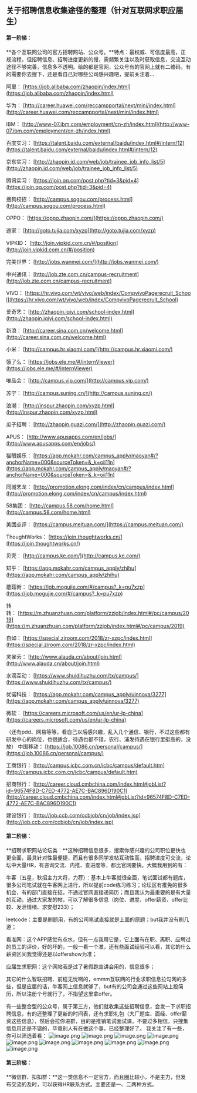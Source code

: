 ## 关于招聘信息收集途径的整理（针对互联网求职应届生）

#### 第一阶梯：
**各个互联网公司的官方招聘网站、公众号。**特点：最权威、可信度最高，正规流程，但招聘信息、招聘进度更新的慢，需频繁关注以及时获取信息，交流互动途径不够完善，信息多不透明。给的都是官网，公众号有的官网上就有二维码，有的需要你去搜下，还是看自己对哪些公司感兴趣吧，提前关注着...

阿里： [https://job.alibaba.com/zhaopin/index.html](https://job.alibaba.com/zhaopin/index.html)

华为： [http://career.huawei.com/reccampportal/next/mini/index.html](http://career.huawei.com/reccampportal/next/mini/index.html)

IBM： [http://www-07.ibm.com/employment/cn-zh/index.html](http://www-07.ibm.com/employment/cn-zh/index.html)

百度实习： [https://talent.baidu.com/external/baidu/index.html#/intern/12](https://talent.baidu.com/external/baidu/index.html#/intern/12)

京东实习： [http://zhaopin.jd.com/web/job/trainee_job_info_list/5](http://zhaopin.jd.com/web/job/trainee_job_info_list/5)

腾讯实习： [https://join.qq.com/post.php?tid=3&pid=4](https://join.qq.com/post.php?tid=3&pid=4)

搜狗校招： [http://campus.sogou.com/process.html](http://campus.sogou.com/process.html)

OPPO： [https://oppo.zhaopin.com/](https://oppo.zhaopin.com/)

途家： [http://goto.tujia.com/xyzp](http://goto.tujia.com/xyzp)

VIPKID： [http://join.vipkid.com.cn/#/position](http://join.vipkid.com.cn/#/position)

完美世界： [http://jobs.wanmei.com/](http://jobs.wanmei.com/)

中兴通讯： [http://job.zte.com.cn/campus-recruitment](http://job.zte.com.cn/campus-recruitment)

VIVO： [https://hr.vivo.com/wt/vivo/web/index/CompvivoPagerecruit_School](https://hr.vivo.com/wt/vivo/web/index/CompvivoPagerecruit_School)

爱奇艺： [http://zhaopin.iqiyi.com/school-index.html](http://zhaopin.iqiyi.com/school-index.html)

新浪： [http://career.sina.com.cn/welcome.html](http://career.sina.com.cn/welcome.html)

小米： [http://campus.hr.xiaomi.com/](http://campus.hr.xiaomi.com/)

饿了么： [https://jobs.ele.me/#/internViewer](https://jobs.ele.me/#/internViewer)

唯品会： [http://campus.vip.com/](http://campus.vip.com/)

苏宁： [http://campus.suning.cn/](http://campus.suning.cn/)

浪潮： [http://inspur.zhaopin.com/xyzp.html](http://inspur.zhaopin.com/xyzp.html)

瓜子招聘： [http://zhaopin.guazi.com/](http://zhaopin.guazi.com/)

APUS： [http://www.apusapps.com/en/jobs/](http://www.apusapps.com/en/jobs/)

猫眼娱乐： [https://app.mokahr.com/campus_apply/maoyan#/?anchorName=000&sourceToken=&_k=oii11n](https://app.mokahr.com/campus_apply/maoyan#/?anchorName=000&sourceToken=&_k=oii11n)

同城艺龙： [http://promotion.elong.com/index/cn/campus/index.html](http://promotion.elong.com/index/cn/campus/index.html)

58集团： [http://campus.58.com/home.html](http://campus.58.com/home.html)

美团点评： [https://campus.meituan.com/](https://campus.meituan.com/)

ThoughtWorks： [https://join.thoughtworks.cn/](https://join.thoughtworks.cn/)

贝壳： [http://campus.ke.com/](http://campus.ke.com/)

知乎： [https://app.mokahr.com/campus_apply/zhihu](https://app.mokahr.com/campus_apply/zhihu)

蘑菇街： [https://job.mogujie.com/#/campus?_k=pu7xzp](https://job.mogujie.com/#/campus?_k=pu7xzp)

转转： [https://m.zhuanzhuan.com/platform/zzjob/index.html#/pc/campus/2019](https://m.zhuanzhuan.com/platform/zzjob/index.html#/pc/campus/2019)

自如： [https://special.ziroom.com/2018/zr-xzpc/index.html](https://special.ziroom.com/2018/zr-xzpc/index.html)

灵雀云： [http://www.alauda.cn/about/join.html](http://www.alauda.cn/about/join.html)

水滴互动： [https://www.shuidihuzhu.com/tx/campus/](https://www.shuidihuzhu.com/tx/campus/)

优诺科技： [https://app.mokahr.com/campus_apply/uinnova/3277](https://app.mokahr.com/campus_apply/uinnova/3277)

微软： [https://careers.microsoft.com/us/en/ur-lp-china](https://careers.microsoft.com/us/en/ur-lp-china)

（还有pdd、网易等等，看自己以后感兴趣，乱入几个通信、银行，不过这些都有研发中心的岗位，也很适合，待遇也都不错，农行、浦发待遇在银行里挺高的，没放）
中国移动： [https://job.10086.cn/personal/campus/](https://job.10086.cn/personal/campus/)

工商银行： [http://campus.icbc.com.cn/icbc/campus/default.htm](http://campus.icbc.com.cn/icbc/campus/default.htm)

招商银行： [http://career.cloud.cmbchina.com/index.html#jobList?id=96574F8D-C7ED-4772-AE7C-BAC896D190C1](http://career.cloud.cmbchina.com/index.html#jobList?id=96574F8D-C7ED-4772-AE7C-BAC896D190C1)

建设银行： [http://job.ccb.com/ccbjob/cn/job/index.jsp](http://job.ccb.com/ccbjob/cn/job/index.jsp)

#### 第二阶梯：
**招聘求职网站论坛类：**这种招聘信息很多，搜索你感兴趣的公司职位更快也更全面，最具针对性最便捷，而且有很多同学发帖互动性高，招聘进度可交流，论坛中大量HR，有咨询交流、内推、查进度等，都比官网要快。大概我用到的有：

牛客（五星，秋招主力大将，力荐）：基本上牛客就很全面，笔试面试都有题库，很多公司笔试就在牛客网上进行，所以提前code练习练习；论坛区有推免的很多机会，有的部门直接在招，不通过官网直接递简历；而且我认为最重要的是有大量的互动，通过大家发的帖，可以了解很多信息（岗位、进度、offer薪资、offer比较、发泄情绪、求安慰233）；

leetcode：主要是刷题用，有的公司笔试直接就是上面的原题；but我并没有刷几道；

看准网：这个APP感觉有点水，但有一点我用它是，它上面有在职、离职、应聘过的员工的评价，好的坏的，一般一看一个准，还有些面试经验可以看，其它的什么薪资区间我觉得还是以offershow为准；

应届生求职网：这个网站我是过了暑假跑宣讲会用的，信息很多；

其它的什么智联招聘、前程无忧啊的，emmm互联网的行业求职信息拉勾网的多些，但是应届的话，牛客网上信息就够了，but有的公司会通过这些网站上投简历，所以注册个号就行了，不指望这里拿offer。

有一些整合型的公众号，属于第三方，他们就收集这些招聘信息，会发一下求职招聘信息，有的还整理了更新的时间表，还有求职礼包（大厂题库、面经、offer薪资这些信息），然后会拉你进群，目的是推销笔试面试课，不要过多相信，只搜集信息用还是不错的，毕竟别人有在做这个事，已经整理好了。
我关注了有一些，你可以筛选着看： 
![image.png](https://upload-images.jianshu.io/upload_images/20187835-c835c970f909314c.png?imageMogr2/auto-orient/strip%7CimageView2/2/w/1240)
![image.png](https://upload-images.jianshu.io/upload_images/20187835-79362c6a8d149293.png?imageMogr2/auto-orient/strip%7CimageView2/2/w/1240)
![image.png](https://upload-images.jianshu.io/upload_images/20187835-a1d76005dbd10099.png?imageMogr2/auto-orient/strip%7CimageView2/2/w/1240)
![image.png](https://upload-images.jianshu.io/upload_images/20187835-97e6b75bb404ec19.png?imageMogr2/auto-orient/strip%7CimageView2/2/w/1240)
![image.png](https://upload-images.jianshu.io/upload_images/20187835-06a401d50b8878b6.png?imageMogr2/auto-orient/strip%7CimageView2/2/w/1240)
![image.png](https://upload-images.jianshu.io/upload_images/20187835-cad40c6f33bac9cf.png?imageMogr2/auto-orient/strip%7CimageView2/2/w/1240)
![image.png](https://upload-images.jianshu.io/upload_images/20187835-e7e89796c6a1946f.png?imageMogr2/auto-orient/strip%7CimageView2/2/w/1240)
![image.png](https://upload-images.jianshu.io/upload_images/20187835-146c993f15513c92.png?imageMogr2/auto-orient/strip%7CimageView2/2/w/1240)
![image.png](https://upload-images.jianshu.io/upload_images/20187835-930ad3b1d6e47704.png?imageMogr2/auto-orient/strip%7CimageView2/2/w/1240)
![image.png](https://upload-images.jianshu.io/upload_images/20187835-89c39c4fbd7db2d4.png?imageMogr2/auto-orient/strip%7CimageView2/2/w/1240)

#### 第三阶梯：
**微信群、扣扣群：**这一类信息不一定官方，而且圈比较小，不是主力，但发布交流的及时，可以获得HR联系方式。主要还是一、二两种方式。
